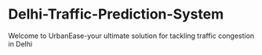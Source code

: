# Delhi-Traffic-Prediction-System
Welcome to UrbanEase-your ultimate solution for tackling traffic congestion in Delhi
